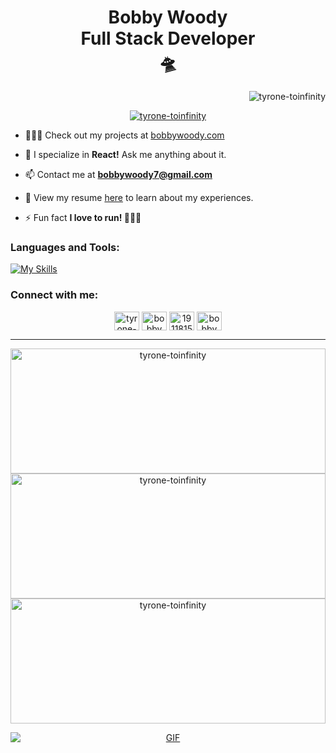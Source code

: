
<h1 align="center">Bobby Woody
  <br>
Full Stack Developer
  <br>
  🛸
</h1>


<p align="right"> <img src="https://komarev.com/ghpvc/?username=tyrone-toinfinity&label=Profile%20views&color=0e75b6&style=flat" alt="tyrone-toinfinity" /> </p>

<p align="center"> <a href="https://github.com/ryo-ma/github-profile-trophy"><img src="https://github-profile-trophy.vercel.app/?username=tyrone-toinfinity" alt="tyrone-toinfinity" /></a> </p>

- 👨🏽‍💻 Check out my projects at [bobbywoody.com](https://bobbywoody.com/)

- 💬 I specialize in **React!** Ask me anything about it.

- 📫 Contact me at **bobbywoody7@gmail.com**

- 📄 View my resume [here](https://drive.google.com/file/d/1l_mEShgVIqZKfgDs6TQsSTvAuNH1687T/view) to learn about my experiences.

- ⚡ Fun fact **I love to run! 🏃🏽‍♂️**

<h3 align="left">Languages and Tools:</h3>

[![My Skills](https://skillicons.dev/icons?i=react,js,ts,html,css,sass,mongodb,mysql,netlify,firebase,express,nodejs,tailwind,bootstrap,nextjs,vercel,webflow,vite,babel,webpack,github,git,vscode,xd,ps,figma&theme=dark)](https://skillicons.dev)




<h3 align="left">Connect with me:</h3>
<p align="center">
  <a href="https://codepen.io/tyrone-for-the-win" target="blank"><img align="center" src="https://raw.githubusercontent.com/rahuldkjain/github-profile-readme-generator/master/src/images/icons/Social/codepen.svg" alt="tyrone-for-the-win" height="30" width="40" /></a>
  <a href="https://linkedin.com/in/bobby-woody" target="blank"><img align="center" src="https://raw.githubusercontent.com/rahuldkjain/github-profile-readme-generator/master/src/images/icons/Social/linked-in-alt.svg" alt="bobbywoody" height="30" width="40" /></a>
  <a href="https://stackoverflow.com/users/19118150" target="blank"><img align="center" src="https://raw.githubusercontent.com/rahuldkjain/github-profile-readme-generator/master/src/images/icons/Social/stack-overflow.svg" alt="19118150" height="30" width="40" /></a>
  <a href="https://www.leetcode.com/bobbywoody7" target="blank"><img align="center" src="https://raw.githubusercontent.com/rahuldkjain/github-profile-readme-generator/master/src/images/icons/Social/leet-code.svg" alt="bobbywoody7" height="30" width="40" /></a>
</p>

---




<p align="center">
    <img src="https://github-readme-stats.vercel.app/api?username=tyrone-toinfinity&show_icons=true&locale=en" alt="tyrone-toinfinity"  height='200' width='100%'/>
      <img src="https://github-readme-streak-stats.herokuapp.com/?user=tyrone-toinfinity&" alt="tyrone-toinfinity"  height='200' width='100%' />
  <img src="https://github-readme-stats.vercel.app/api/top-langs?username=tyrone-toinfinity&show_icons=true&locale=en&layout=compact" alt="tyrone-toinfinity" height='200' width='100%' />


</p>


<div style="text-align: center;">
  <a target="_blank" rel="noopener noreferrer" href="https://github.com/tyrone-toinfinity" data-target="animated-image.originalLink">
    <img alt="GIF" src="https://github.com/tyrone-toinfinity/Web-Dev-Portfolio/blob/master/src/assets/starwars.jpg?raw=true"  style=" max-width: 100%; display: block;" data-target="animated-image.originalImage"/>
  </a>
</div>


